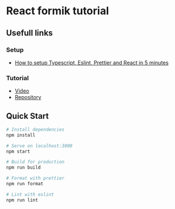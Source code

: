 # React formik tutorial

## Usefull links

### Setup

- [How to setup Typescript, Eslint, Prettier and React in 5 minutes](https://itnext.io/how-to-setup-typescript-eslint-prettier-and-react-in-5-minutes-44cfe8af5081)

### Tutorial

- [Video](https://www.youtube.com/watch?v=a94FOvaBomQ&list=PLC3y8-rFHvwiPmFbtzEWjESkqBVDbdgGu&ab_channel=Codevolution)
- [Repository](https://github.com/gopinav/React-Formik-Tutorials)

## Quick Start

```bash
# Install dependencies
npm install

# Serve on localhost:3000
npm start

# Build for production
npm run build

# Format with prettier
npm run format

# Lint with eslint
npm run lint
```
